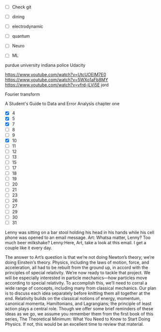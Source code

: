 

- [ ] Check git
- [ ] dining
- [ ] electrodynamic
- [ ] quantum
- [ ] Neuro
- [ ] ML


purdue university indiana police
Udacity


https://www.youtube.com/watch?v=UtcUOEIM7E0
https://www.youtube.com/watch?v=5WXo1aFb8MY
https://www.youtube.com/watch?v=vfrd-jLVi5E
jord



Fourier transform 



A Student's Guide to Data and Error Analysis 
 chapter one
- [x] 4
- [x] 5
- [x] 7
- [ ] 8
- [ ] 9
- [x] 10
- [ ] 11
- [ ] 12
- [ ] 13
- [ ] 15
- [ ] 17
- [ ] 18
- [ ] 19
- [ ] 20
- [ ] 21
- [ ] 23
- [ ] 26
- [ ] 27
- [ ] 29
- [ ] 30
- [ ] 31

Lenny was sitting on a bar stool holding his head in his hands while his cell phone was opened to an email message. Art: Whatsa matter, Lenny? Too much beer milkshake? Lenny:Here, Art, take a look at this email. I get a couple like it every day.


The answer to Art’s question is that we’re not doing Newton’s theory; we’re doing Einstein’s theory. Physics, including the laws of motion, force, and acceleration, all had to be rebuilt from the ground up, in accord with the principles of special relativity. We’re now ready to tackle that project. We will be especially interested in particle mechanics—how particles move according to special relativity. To accomplish this, we’ll need to corral a wide range of concepts, including many from classical mechanics. Our plan is to discuss each idea separately before knitting them all together at the end. Relativity builds on the classical notions of energy, momentum, canonical momenta, Hamiltonians, and Lagrangians; the principle of least action plays a central role. Though we offer some brief reminders of these ideas as we go, we assume you remember them from the first book of this series, The Theoretical Minimum: What You Need to Know to Start Doing Physics. If not, this would be an excellent time to review that material.
